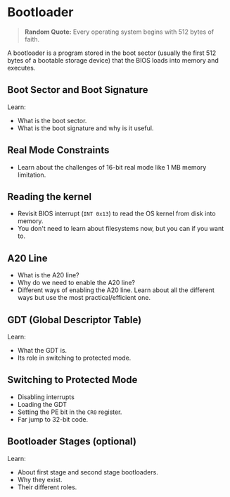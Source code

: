 # Bootloader

> **Random Quote:** Every operating system begins with 512 bytes of faith.

A bootloader is a program stored in the boot sector (usually the first 512 bytes of a bootable storage device) that the BIOS loads into memory and executes.

## Boot Sector and Boot Signature
Learn:
+ What is the boot sector.
+ What is the boot signature and why is it useful.


## Real Mode Constraints
+ Learn about the challenges of 16-bit real mode like 1 MB memory limitation.

## Reading the kernel
+ Revisit BIOS interrupt (`INT 0x13`) to read the OS kernel from disk into memory.
+ You don't need to learn about filesystems now, but you can if you want to.

## A20 Line
+ What is the A20 line?
+ Why do we need to enable the A20 line?
+ Different ways of enabling the A20 line. Learn about all the different ways but use the most practical/efficient one.

## GDT (Global Descriptor Table)
Learn:
+ What the GDT is.
+ Its role in switching to protected mode.

## Switching to Protected Mode
+ Disabling interrupts
+ Loading the GDT
+ Setting the PE bit in the `CR0` register.
+ Far jump to 32-bit code.

## Bootloader Stages (optional)
Learn:
+ About first stage and second stage bootloaders.
+ Why they exist.
+ Their different roles.
